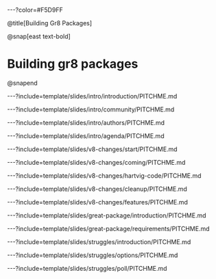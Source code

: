 ---?color=#F5D9FF

@title[Building Gr8 Packages]

@snap[east text-bold]

# Building gr8 packages

@snapend

---?include=template/slides/intro/introduction/PITCHME.md

---?include=template/slides/intro/community/PITCHME.md

---?include=template/slides/intro/authors/PITCHME.md

---?include=template/slides/intro/agenda/PITCHME.md

---?include=template/slides/v8-changes/start/PITCHME.md

---?include=template/slides/v8-changes/coming/PITCHME.md

---?include=template/slides/v8-changes/hartvig-code/PITCHME.md

---?include=template/slides/v8-changes/cleanup/PITCHME.md

---?include=template/slides/v8-changes/features/PITCHME.md

---?include=template/slides/great-package/introduction/PITCHME.md

---?include=template/slides/great-package/requirements/PITCHME.md

---?include=template/slides/struggles/introduction/PITCHME.md

---?include=template/slides/struggles/options/PITCHME.md

---?include=template/slides/struggles/poll/PITCHME.md
